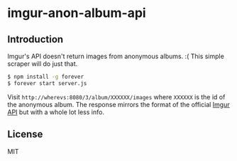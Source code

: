 imgur-anon-album-api
======================

## Introduction
Imgur's API doesn't return images from anonymous albums. :( This simple scraper will do just that.

```bash
$ npm install -g forever
$ forever start server.js
```
Visit `http://wherevs:8080/3/album/XXXXXX/images` where `XXXXXX` is the id of the anonymous album. The response mirrors the format of the official [Imgur API](https://api.imgur.com/endpoints/album) but with a whole lot less info.

## License

MIT